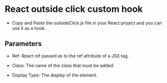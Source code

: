 # React outside click custom hook

- Copy and Paste the outsideClick.js file in your React project and you can use it as a hook.

## Parameters

- Ref: React ref passed as to the ref attribute of a JSX tag.

- Class: The name of the class that must be added. 

- Display Type: The display of the element. 

